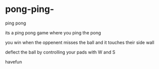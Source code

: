 # pong-ping-
ping pong 



its a ping pong game where you ping the pong


you win when the oppenent misses the ball and it touches their side wall 

deflect the ball by controlling your pads with W and S 

havefun
